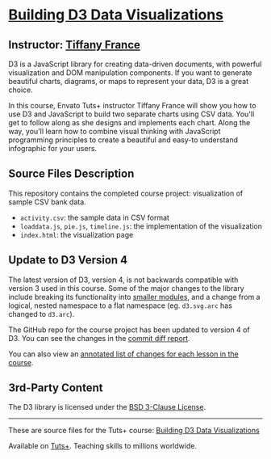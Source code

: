 # [Building D3 Data Visualizations][published url]
## Instructor: [Tiffany France][instructor url]


D3 is a JavaScript library for creating data-driven documents, with powerful visualization and DOM manipulation components. If you want to generate beautiful charts, diagrams, or maps to represent your data, D3 is a great choice. 

In this course, Envato Tuts+ instructor Tiffany France will show you how to use D3 and JavaScript to build two separate charts using CSV data. You'll get to follow along as she designs and implements each chart. Along the way, you'll learn how to combine visual thinking with JavaScript programming principles to create a beautiful and easy-to understand infographic for your users.


## Source Files Description


This repository contains the completed course project: visualization of sample CSV bank data. 

 - `activity.csv`: the sample data in CSV format
 - `loaddata.js`, `pie.js`, `timeline.js`: the implementation of the visualization
 - `index.html`: the visualization page

## Update to D3 Version 4

The latest version of D3, version 4, is not backwards compatible with version 3 used in this course. Some of the major changes to the library include breaking its functionality into [smaller modules](https://github.com/d3), and a change from a logical, nested namespace to a flat namespace (eg. `d3.svg.arc` has changed to `d3.arc`).

The GitHub repo for the course project has been updated to version 4 of D3. You can see the changes in the [commit diff report](https://github.com/tutsplus/building-d3-data-visualizations/commit/1bf61ab97bb6f146b0ad5554d81cd427e68df3ad). 

You can also view an [annotated list of changes for each lesson in the course](https://github.com/tutsplus/building-d3-data-visualizations/blob/master/UPDATE_TO_D3_V4.md).



## 3rd-Party Content

The D3 library is licensed under the [BSD 3-Clause License](http://opensource.org/licenses/BSD-3-Clause).

------

These are source files for the Tuts+ course: [Building D3 Data Visualizations][published url]

Available on [Tuts+](https://tutsplus.com). Teaching skills to millions worldwide.

[published url]: https://code.tutsplus.com/courses/building-d3-data-visualizations
[instructor url]: https://tutsplus.com/authors/tiffany-france
